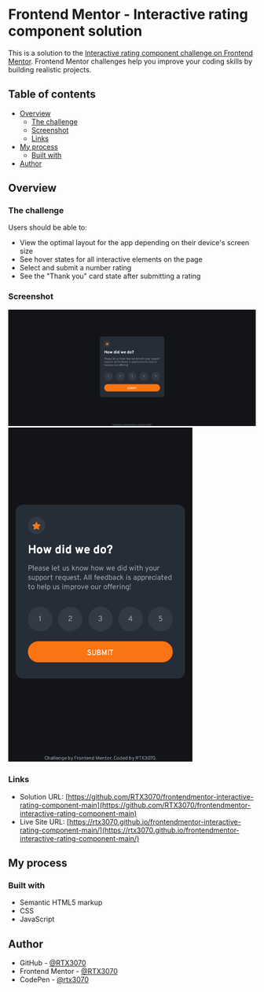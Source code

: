 # Frontend Mentor - Interactive rating component solution

This is a solution to the [Interactive rating component challenge on Frontend Mentor](https://www.frontendmentor.io/challenges/interactive-rating-component-koxpeBUmI). Frontend Mentor challenges help you improve your coding skills by building realistic projects. 

## Table of contents

- [Overview](#overview)
  - [The challenge](#the-challenge)
  - [Screenshot](#screenshot)
  - [Links](#links)
- [My process](#my-process)
  - [Built with](#built-with)
- [Author](#author)

## Overview

### The challenge

Users should be able to:

- View the optimal layout for the app depending on their device's screen size
- See hover states for all interactive elements on the page
- Select and submit a number rating
- See the "Thank you" card state after submitting a rating

### Screenshot

![Desktop View](./desktop-view.png)
![Mobile View](./mobile-view.png)

### Links

- Solution URL: [https://github.com/RTX3070/frontendmentor-interactive-rating-component-main](https://github.com/RTX3070/frontendmentor-interactive-rating-component-main)
- Live Site URL: [https://rtx3070.github.io/frontendmentor-interactive-rating-component-main/](https://rtx3070.github.io/frontendmentor-interactive-rating-component-main/)

## My process

### Built with

- Semantic HTML5 markup
- CSS
- JavaScript

## Author

- GitHub - [@RTX3070](https://github.com/RTX3070)
- Frontend Mentor - [@RTX3070](https://www.frontendmentor.io/profile/RTX3070)
- CodePen - [@rtx3070](https://codepen.io/rtx3070)